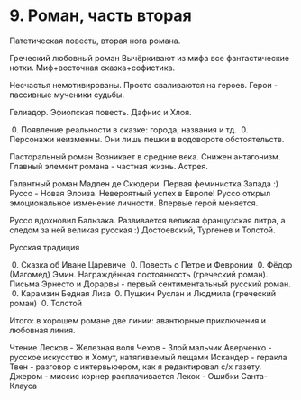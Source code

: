 # 9. Роман, часть вторая
Патетическая повесть, вторая нога романа.

Греческий любовный роман
Вычёркивают из мифа все фантастические нотки. Миф+восточная сказка+софистика.

Несчастья немотивированы. Просто сваливаются на героев. Герои - пассивные мученики судьбы. 

Гелиадор. Эфиопская повесть. Дафнис и Хлоя.

 0. Появление реальности в сказке: города, названия и тд.
 0. Персонажи неизменны. Они лишь пешки в водовороте обстоятельств.

Пасторальный роман
Возникает в средние века. Снижен антагонизм. Главный элемент романа - частная жизнь.
Астрея. 

Галантный роман
Мадлен де Скюдери. Первая феминистка Запада :)
Руссо - Новая Элоиза. Невероятный успех в Европе!
Руссо открыл эмоциональное изменение личности. Впервые герой меняется.

Руссо вдохновил Бальзака. Развивается великая французская литра, а следом за ней великая русская :) Достоевский, Тургенев и Толстой.

Русская традиция

 0. Сказка об Иване Царевиче
 0. Повесть о Петре и Февронии
 0. Фёдор (Магомед) Эмин. Награждённая постоянность (греческий роман). Письма Эрнесто и Дорарвы - первый сентиментальный русский роман.
 0. Карамзин Бедная Лиза
 0. Пушкин Руслан и Людмила (греческий роман)
 0. Толстой

Итого: в хорошем романе две линии: авантюрные приключения и любовная линия.

Чтение
Лесков - Железная воля
Чехов - Злой мальчик
Аверченко - русское искусство и Хомут, натягиваемый лещами
Искандер - геракла
Твен - разговор с интервьюером, как я редактировал с/х газету.
Джером - миссис корнер расплачивается
Лекок - Ошибки Санта-Клауса